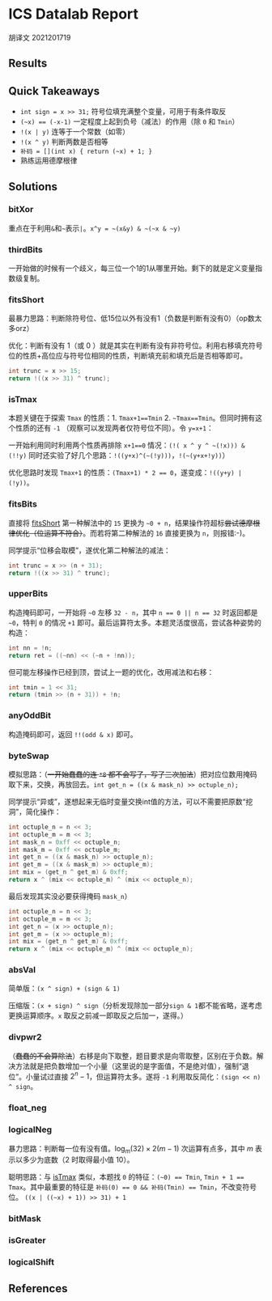 # ICS Datalab Report

胡译文 2021201719

## Results

## Quick Takeaways

- `int sign = x >> 31;` 符号位填充满整个变量，可用于有条件取反
- `(~x) == (-x-1)` 一定程度上起到负号（减法）的作用（除 `0` 和 `Tmin`）
- `!(x | y)` 连等于一个常数（如零）
- `!(x ^ y)` 判断两数是否相等
- `补码 = [](int x) { return (~x) + 1; }`
- 熟练运用德摩根律

## Solutions

### bitXor

重点在于利用`&`和`~`表示`|`。`x^y = ~(x&y) & ~(~x & ~y)`

### thirdBits

一开始做的时候有一个歧义，每三位一个1的1从哪里开始。剩下的就是定义变量指数级复制。

### fitsShort

最暴力思路：判断除符号位、低15位以外有没有1（负数是判断有没有0）（op数太多orz）

优化：判断有没有 1（或 0 ）就是其实在判断有没有非符号位。利用右移填充符号位的性质+高位应与符号位相同的性质，判断填充前和填充后是否相等即可。

```cpp
int trunc = x >> 15;
return !((x >> 31) ^ trunc);
```

### isTmax

本题关键在于探索 `Tmax` 的性质：1. `Tmax+1==Tmin` 2. `~Tmax==Tmin`。但同时拥有这个性质的还有 `-1` （观察可以发现两者仅符号位不同）。令 `y=x+1`：

一开始利用同时利用两个性质再排除 `x+1==0` 情况：`(!( x ^ y ^ ~(!x))) & (!!y)`
同时还实验了好几个思路：`!((y+x)^(~(!y)))`，`!(~(y+x+!y))`）

优化思路时发现 `Tmax+1` 的性质：`(Tmax+1) * 2 == 0`，遂变成：`!((y+y) | (!y))`。

### fitsBits

直接将 [fitsShort](#fitsshort) 第一种解法中的 `15` 更换为 `~0 + n`，结果操作符超标~~尝试德摩根律优化（位运算不符合）~~。而若将第二种解法的 `16` 直接更换为 `n`，则报错:-)。

同学提示“位移会取模”，遂优化第二种解法的减法：

```cpp
int trunc = x >> (n + 31);
return !((x >> 31) ^ trunc);
```

### upperBits

构造掩码即可，一开始将 `~0` 左移 `32 - n`，其中 `n == 0 || n == 32` 时返回都是 `~0`，特判 `0` 的情况 `+1` 即可。最后运算符太多。本题灵活度很高，尝试各种姿势的构造：

```cpp
int nn = !n;
return ret = ((~nn) << (~n + !nn));
```

但可能左移操作已经到顶，尝试上一题的优化，改用减法和右移：

```cpp
int tmin = 1 << 31;
return (tmin >> (n + 31)) + !n;
```

### anyOddBit

构造掩码即可，返回 `!!(odd & x)` 即可。

### byteSwap

模拟思路：（~~一开始蠢蠢的连 `*8` 都不会写了，写了三次加法~~）把对应位数用掩码取下来，交换，再放回去。`int get_n = ((x & mask_n) >> octuple_n);`

同学提示“异或”，遂想起来无临时变量交换int值的方法，可以不需要把原数“挖洞”，简化操作：

```cpp
int octuple_n = n << 3;
int octuple_m = m << 3;
int mask_n = 0xff << octuple_n;
int mask_m = 0xff << octuple_m;
int get_n = ((x & mask_n) >> octuple_n);
int get_m = ((x & mask_m) >> octuple_m);
int mix = (get_n ^ get_m) & 0xff;
return x ^ (mix << octuple_m) ^ (mix << octuple_n);
```

最后发现其实没必要获得掩码 `mask_n`）

```cpp
int octuple_n = n << 3;
int octuple_m = m << 3;
int get_n = (x >> octuple_n);
int get_m = (x >> octuple_m);
int mix = (get_n ^ get_m) & 0xff;
return x ^ (mix << octuple_m) ^ (mix << octuple_n);
```

### absVal

简单版：`(x ^ sign) + (sign & 1)`

压缩版：`(x + sign) ^ sign`（分析发现除加一部分`sign & 1`都不能省略，遂考虑更换运算顺序。`x` 取反之前减一即取反之后加一，遂得。）

### divpwr2

（~~蠢蠢的不会算除法~~）右移是向下取整，题目要求是向零取整，区别在于负数。解决方法就是把负数增加一个小量（这里说的是字面值，不是绝对值），强制“退位”。小量试过直接 $2^n-1$，但运算符太多。遂将 `-1` 利用取反简化：`(sign << n) ^ sign`。

### float_neg

### logicalNeg

暴力思路：判断每一位有没有值。$\log_m(32)\times 2(m-1)$ 次运算有点多，其中 $m$ 表示以多少为底数（$2$ 时取得最小值 $10$）。

聪明思路：与 [isTmax](#istmax) 类似，本题找 `0` 的特征：`(~0) == Tmin`, `Tmin + 1 == Tmax`。其中最重要的特征是 `补码(0) == 0 && 补码(Tmin) == Tmin`，不改变符号位。 `((x | ((~x) + 1)) >> 31) + 1`

### bitMask

### isGreater

### logicalShift



## References
